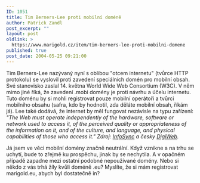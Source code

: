 ```yaml
---
ID: 1051
title: Tim Berners-Lee proti mobilní doméně
author: Patrick Zandl
post_excerpt: ""
layout: post
oldlink: >
  https://www.marigold.cz/item/tim-berners-lee-proti-mobilni-domene
published: true
post_date: 2004-05-25 09:21:00
---
```

<p>
Tim Berners-Lee nazývaný nyní s oblibou "otcem internetu" (tvůrce HTTP protokolu) se vyslovil proti zavedení speciálních domén pro mobilní obsah. Své stanovisko zaslal 14. května World Wide Web Consortium (W3C). V něm mimo jiné říká, že zavedení .mobi domény je proti návrhu a účelu internetu. Tuto doménu by si mohli registrovat pouze mobilní operátoři a tvůrci mobilního obsahu (safra, kdo by hodnotil, zda děláte mobilní obsah, říkám já). Lee také dodává, že internet by měl fungovat nezávisle na typu zařízení: <EM>"The Web must operate independently of the hardware, software or network used to access it, of the perceived quality or appropriateness of the information on it, and of the culture, and language, and physical capabilities of those who access it." Zdroj: <A href="http://www.infosyncworld.com/news/n/4967.html" target=_blank>InfoSync</A>&#160;a česky <A href="http://digiweb.cz/4-10053230-14399530-i90000_d-1c" target=_blank>DigiWeb</A>.</EM></p>

<p>
Já jsem ve věci mobilní domény značně neutrální. Když vznikne a na trhu se uchytí, bude to zřejmě ku prospěchu, jinak by se nechytila. A v opačném případě zapadne mezi ostatní podobné nepoužívané domény. Nebo si někdo z vás trhá žíly kvůli doméně .eu? Myslíte, že si mám registrovat marigold.eu, abych byl dostatečně in?</p>
